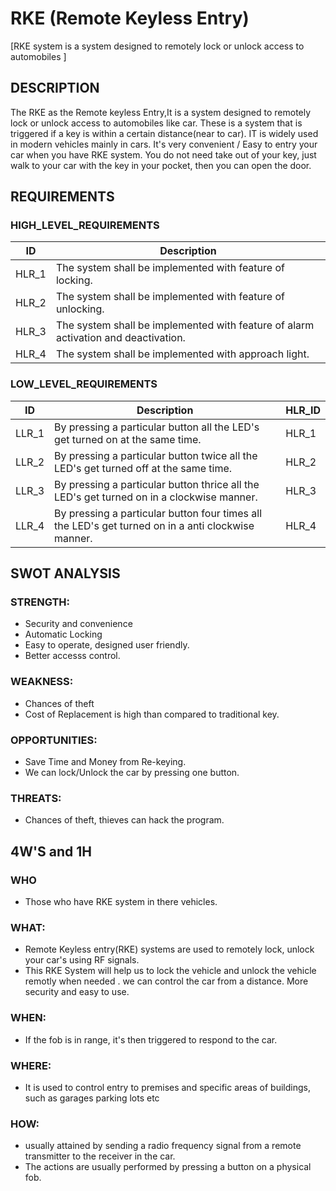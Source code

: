 # RKE (Remote Keyless Entry)
[RKE system is a system designed to remotely lock or unlock access to automobiles ]
## DESCRIPTION 
The RKE as the Remote keyless Entry,It is a system designed to remotely lock or unlock access to automobiles like car. These is a system that is triggered if a key is within a certain distance(near to car). IT is widely used in modern vehicles mainly in cars. It's very  convenient / Easy to entry your car when you have RKE system. You do not need take out of your key,  just walk to your car with the key in your pocket, then you can open the door.
## REQUIREMENTS
### HIGH_LEVEL_REQUIREMENTS
|ID|Description|
|-|-|
|HLR_1|The system shall be implemented with feature of locking.|
|HLR_2|The system shall be implemented with feature of unlocking. |
|HLR_3|The system shall be implemented with feature of alarm activation and deactivation.|
|HLR_4|The system shall be implemented with approach light.|

### LOW_LEVEL_REQUIREMENTS
|ID|Description|HLR_ID|
|-|-|-|
|LLR_1|By pressing a particular button all the LED's get turned on at the same time.|HLR_1|
|LLR_2|By pressing a particular button twice all the LED's get turned off at the same time.|HLR_2|
|LLR_3|By pressing a particular button thrice all the LED's get turned on in a clockwise manner.|HLR_3|
|LLR_4|By pressing a particular button four times all the LED's get turned on in a anti clockwise manner.|HLR_4|

## SWOT ANALYSIS
### STRENGTH:
* Security and convenience
* Automatic Locking
* Easy to operate, designed user friendly.
* Better accesss control.
### WEAKNESS:
* Chances of theft
* Cost of Replacement is high than compared to traditional key.
### OPPORTUNITIES:
* Save Time and Money from Re-keying.
* We can lock/Unlock the car by pressing one button.
### THREATS:
* Chances of theft, thieves can hack the program.

## 4W'S and 1H
### WHO
* Those who have RKE system in there vehicles.
### WHAT:
* Remote Keyless entry(RKE) systems are used to remotely lock, unlock  your car's  using RF signals.
* This RKE System will help us to lock the vehicle and unlock the vehicle remotly when needed . we can control the car from a distance. More security and easy to use.
### WHEN:
* If the fob is in range, it's then triggered to respond to the car.
### WHERE:
* It is used to control entry to premises and specific areas of buildings, such as garages parking lots etc
### HOW:
* usually attained by sending a radio frequency signal from a remote transmitter to the receiver in the car.
* The actions are usually performed by pressing a button on a physical fob.
